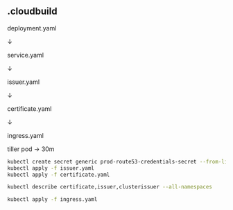## .cloudbuild

deployment.yaml

↓

service.yaml

↓

issuer.yaml

↓

certificate.yaml

↓

ingress.yaml


tiller pod -> 30m


```bash
kubectl create secret generic prod-route53-credentials-secret --from-literal=secret-access-key=
kubectl apply -f issuer.yaml
kubectl apply -f certificate.yaml

kubectl describe certificate,issuer,clusterissuer --all-namespaces

kubectl apply -f ingress.yaml
```
